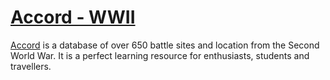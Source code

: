 # [Accord - WWII](https://github.com/skhiearth/Accord)

[Accord](https://github.com/skhiearth/Accord) is a database of over 650 battle sites and location from the Second World War. It is a perfect learning resource for enthusiasts, students and travellers.
